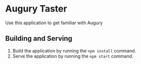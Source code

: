 # Augury Taster

Use this application to get familiar with Augury

## Building and Serving

1. Build the application by running the `npm install` command.
2. Serve the application by running the `npm start` command.
